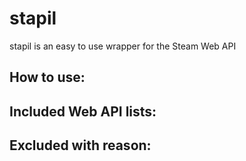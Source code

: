 # stapil

stapil is an easy to use wrapper for the Steam Web API

## How to use:

## Included Web API lists:


## Excluded with reason:
